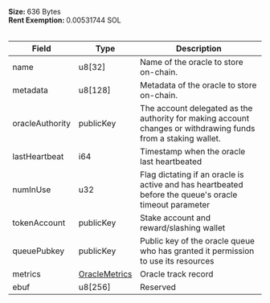 <b>Size: </b>636 Bytes<br /><b>Rent Exemption: </b>0.00531744 SOL<br /><br />

| Field           | Type                                      | Description                                                                                                   |
| --------------- | ----------------------------------------- | ------------------------------------------------------------------------------------------------------------- |
| name            | u8[32]                                    | Name of the oracle to store on-chain.                                                                         |
| metadata        | u8[128]                                   | Metadata of the oracle to store on-chain.                                                                     |
| oracleAuthority | publicKey                                 | The account delegated as the authority for making account changes or withdrawing funds from a staking wallet. |
| lastHeartbeat   | i64                                       | Timestamp when the oracle last heartbeated                                                                    |
| numInUse        | u32                                       | Flag dictating if an oracle is active and has heartbeated before the queue's oracle timeout parameter         |
| tokenAccount    | publicKey                                 | Stake account and reward/slashing wallet                                                                      |
| queuePubkey     | publicKey                                 | Public key of the oracle queue who has granted it permission to use its resources                             |
| metrics         | [OracleMetrics](/idl/types/OracleMetrics) | Oracle track record                                                                                           |
| ebuf            | u8[256]                                   | Reserved                                                                                                      |
